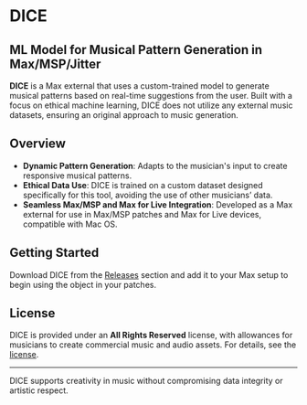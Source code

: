 # DICE

## ML Model for Musical Pattern Generation in Max/MSP/Jitter

**DICE** is a Max external that uses a custom-trained model to generate musical patterns based on real-time suggestions from the user. Built with a focus on ethical machine learning, DICE does not utilize any external music datasets, ensuring an original approach to music generation.

## Overview

- **Dynamic Pattern Generation**: Adapts to the musician's input to create responsive musical patterns.
- **Ethical Data Use**: DICE is trained on a custom dataset designed specifically for this tool, avoiding the use of other musicians’ data.
- **Seamless Max/MSP and Max for Live Integration**: Developed as a Max external for use in Max/MSP patches and Max for Live devices, compatible with Mac OS.

## Getting Started

Download DICE from the [Releases](./releases) section and add it to your Max setup to begin using the object in your patches.

## License

DICE is provided under an **All Rights Reserved** license, with allowances for musicians to create commercial music and audio assets. For details, see the [license](./LICENSE.md).

---

DICE supports creativity in music without compromising data integrity or artistic respect.
